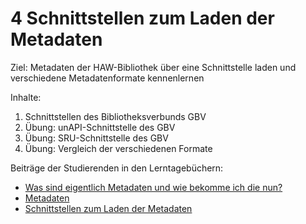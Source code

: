 # 4 Schnittstellen zum Laden der Metadaten

Ziel: Metadaten der HAW-Bibliothek über eine Schnittstelle laden und verschiedene Metadatenformate kennenlernen

Inhalte:
1. Schnittstellen des Bibliotheksverbunds GBV
2. Übung: unAPI-Schnittstelle des GBV
3. Übung: SRU-Schnittstelle des GBV
4. Übung: Vergleich der verschiedenen Formate

Beiträge der Studierenden in den Lerntagebüchern:
* [Was sind eigentlich Metadaten und wie bekomme ich die nun?]( https://dennislerntnichtaus.wordpress.com/2016/10/19/was-sind-eigentlich-metadaten-und-wie-bekomme-ich-die-nun/)
* [Metadaten](https://juliabaut.wordpress.com/2016/10/23/metadaten/)
* [Schnittstellen zum Laden der Metadaten](https://lenaentdeckt.wordpress.com/2016/10/23/schnittstellen-zum-laden-der-metadaten/)
